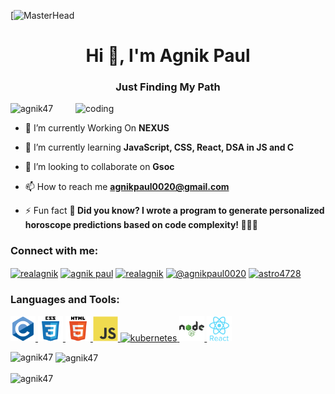 [![MasterHead](https://im7.ezgif.com/tmp/ezgif-7-d551668d4d.webp)
<h1 align="center">Hi 👋, I'm Agnik Paul</h1>
<h3 align="center">Just Finding My Path</h3>

<img align="right" alt="coding" width="400" src="https://i.pinimg.com/originals/e4/26/70/e426702edf874b181aced1e2fa5c6cde.gif">

<p align="left"> <img src="https://komarev.com/ghpvc/?username=agnik47&label=Profile%20views&color=0e75b6&style=flat" alt="agnik47" /> </p>

- 🔭 I’m currently Working On **NEXUS**

- 🌱 I’m currently learning **JavaScript, CSS, React, DSA in JS and C**

- 👯 I’m looking to collaborate on **Gsoc**

- 📫 How to reach me **agnikpaul0020@gmail.com**

- ⚡ Fun fact **🌌 Did you know? I wrote a program to generate personalized horoscope predictions based on code complexity! 🔮👩‍💻**

<h3 align="left">Connect with me:</h3>
<p align="left">
<a href="https://twitter.com/realagnik" target="blank"><img align="center" src="https://raw.githubusercontent.com/rahuldkjain/github-profile-readme-generator/master/src/images/icons/Social/twitter.svg" alt="realagnik" height="30" width="40" /></a>
<a href="https://linkedin.com/in/agnik paul" target="blank"><img align="center" src="https://raw.githubusercontent.com/rahuldkjain/github-profile-readme-generator/master/src/images/icons/Social/linked-in-alt.svg" alt="agnik paul" height="30" width="40" /></a>
<a href="https://instagram.com/realagnik" target="blank"><img align="center" src="https://raw.githubusercontent.com/rahuldkjain/github-profile-readme-generator/master/src/images/icons/Social/instagram.svg" alt="realagnik" height="30" width="40" /></a>
<a href="https://www.hackerrank.com/@agnikpaul0020" target="blank"><img align="center" src="https://raw.githubusercontent.com/rahuldkjain/github-profile-readme-generator/master/src/images/icons/Social/hackerrank.svg" alt="@agnikpaul0020" height="30" width="40" /></a>
<a href="https://www.leetcode.com/astro4728" target="blank"><img align="center" src="https://raw.githubusercontent.com/rahuldkjain/github-profile-readme-generator/master/src/images/icons/Social/leet-code.svg" alt="astro4728" height="30" width="40" /></a>
</p>

<h3 align="left">Languages and Tools:</h3>
<p align="left"> <a href="https://www.cprogramming.com/" target="_blank" rel="noreferrer"> <img src="https://raw.githubusercontent.com/devicons/devicon/master/icons/c/c-original.svg" alt="c" width="40" height="40"/> </a> <a href="https://www.w3schools.com/css/" target="_blank" rel="noreferrer"> <img src="https://raw.githubusercontent.com/devicons/devicon/master/icons/css3/css3-original-wordmark.svg" alt="css3" width="40" height="40"/> </a>  <a href="https://www.w3.org/html/" target="_blank" rel="noreferrer"> <img src="https://raw.githubusercontent.com/devicons/devicon/master/icons/html5/html5-original-wordmark.svg" alt="html5" width="40" height="40"/> </a> <a href="https://developer.mozilla.org/en-US/docs/Web/JavaScript" target="_blank" rel="noreferrer"> <img src="https://raw.githubusercontent.com/devicons/devicon/master/icons/javascript/javascript-original.svg" alt="javascript" width="40" height="40"/> </a> <a href="https://kubernetes.io" target="_blank" rel="noreferrer"> <img src="https://www.vectorlogo.zone/logos/kubernetes/kubernetes-icon.svg" alt="kubernetes" width="40" height="40"/> </a> <a href="https://nodejs.org" target="_blank" rel="noreferrer"> <img src="https://raw.githubusercontent.com/devicons/devicon/master/icons/nodejs/nodejs-original-wordmark.svg" alt="nodejs" width="40" height="40"/> </a> <a href="https://reactjs.org/" target="_blank" rel="noreferrer"> <img src="https://raw.githubusercontent.com/devicons/devicon/master/icons/react/react-original-wordmark.svg" alt="react" width="40" height="40"/> </a> </p>

<p><img align="left" src="https://github-readme-stats.vercel.app/api/top-langs?username=agnik47&show_icons=true&locale=en&layout=compact" alt="agnik47" /></p>

<p>&nbsp;<img align="center" src="https://github-readme-stats.vercel.app/api?username=agnik47&show_icons=true&locale=en" alt="agnik47" /></p>

<p><img align="center" src="https://github-readme-streak-stats.herokuapp.com/?user=agnik47&" alt="agnik47" /></p>
